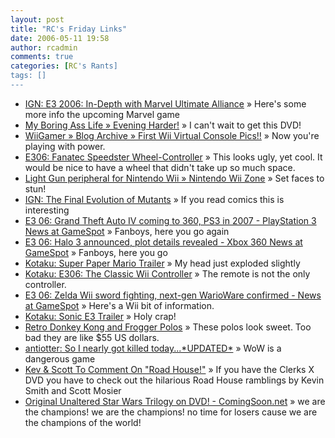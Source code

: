 ```yaml
---
layout: post
title: "RC's Friday Links"
date: 2006-05-11 19:58
author: rcadmin
comments: true
categories: [RC's Rants]
tags: []
---
```

<ul>
<li><a href="http://comics.ign.com/articles/707/707847p1.html?RSSwhen2006-05-11_112800&amp;RSSid=707847" title="IGN: E3 2006: In-Depth with Marvel Ultimate Alliance">IGN: E3 2006: In-Depth with Marvel Ultimate Alliance</a> &raquo; Here's some more info the upcoming Marvel game</li>
<li><a href="http://silentbobspeaks.com/?p=250" title="My Boring Ass Life &raquo; Evening Harder!">My Boring Ass Life &raquo; Evening Harder!</a> &raquo; I can't wait to get this DVD!</li>
<li><a href="http://www.wiigamer.com/?p=780" title="WiiGamer &raquo; Blog Archive &raquo; First Wii Virtual Console Pics!!">WiiGamer &raquo; Blog Archive &raquo; First Wii Virtual Console Pics!!</a> &raquo; Now you're playing with power.</li>
<li><a href="http://www.kotaku.com/gaming/e306/e306-fanatec-speedster-wheelcontroller-172986.php" title="E306: Fanatec Speedster Wheel-Controller">E306: Fanatec Speedster Wheel-Controller</a> &raquo; This looks ugly, yet cool. It would be nice to have a wheel that didn't take up so much space.</li>
<li><a href="http://www.nwiizone.com/nintendo-wii/nwii/light-gun-peripheral-for-nintendo-wii/" title="Light Gun peripheral for Nintendo Wii &raquo; Nintendo Wii Zone">Light Gun peripheral for Nintendo Wii &raquo; Nintendo Wii Zone</a> &raquo; Set faces to stun!</li>
<li><a href="http://comics.ign.com/articles/706/706450p1.html" title="IGN: The Final Evolution of Mutants">IGN: The Final Evolution of Mutants</a> &raquo; If you read comics this is interesting</li>
<li><a href="http://www.gamespot.com/news/6149747.html" title="E3 06: Grand Theft Auto IV coming to 360, PS3 in 2007 - PlayStation 3 News at GameSpot">E3 06: Grand Theft Auto IV coming to 360, PS3 in 2007 - PlayStation 3 News at GameSpot</a> &raquo; Fanboys, here you go again</li>
<li><a href="http://www.gamespot.com/news/6149725.html" title="E3 06: Halo 3 announced, plot details revealed - Xbox 360 News at GameSpot">E3 06: Halo 3 announced, plot details revealed - Xbox 360 News at GameSpot</a> &raquo; Fanboys, here you go</li>
<li><a href="http://www.kotaku.com/gaming/e3/super-paper-mario-trailer-172724.php" title="Kotaku: Super Paper Mario Trailer">Kotaku: Super Paper Mario Trailer</a> &raquo; My head just exploded slightly</li>
<li><a href="http://www.kotaku.com/gaming/e306/e306-the-classic-wii-controller-172712.php" title="Kotaku: E306: The Classic Wii Controller">Kotaku: E306: The Classic Wii Controller</a> &raquo; The remote is not the only controller.</li>
<li><a href="http://www.gamespot.com/news/2006/05/07/news_6149308.html?part=rss&amp;tag=gs_&amp;subj=6149308" title="E3 06: Zelda Wii sword fighting, next-gen WarioWare confirmed - News at GameSpot">E3 06: Zelda Wii sword fighting, next-gen WarioWare confirmed - News at GameSpot</a> &raquo; Here's a Wii bit of information.</li>
<li><a href="http://www.kotaku.com/gaming/e3/sonic-e3-trailer-172311.php" title="Kotaku: Sonic E3 Trailer">Kotaku: Sonic E3 Trailer</a> &raquo; Holy crap!</li>
<li><a href="http://www.kotaku.com/gaming/retro/retro-donkey-kong-and-frogger-polos-172128.php" title="Retro Donkey Kong and Frogger Polos">Retro Donkey Kong and Frogger Polos</a> &raquo; These polos look sweet. Too bad they are like $55 US dollars.</li>
<li><a href="http://antiotter.livejournal.com/144625.html" title="antiotter: So I nearly got killed today...*UPDATED*">antiotter: So I nearly got killed today...*UPDATED*</a> &raquo; WoW is a dangerous game</li>
<li><a href="http://www.newsaskew.com/includes/feature.shtml?id=EEuyyAElFAXDEpAtLv&amp;style=single" title="Kev &amp; Scott To Comment On &quot;Road House!&quot;">Kev &amp; Scott To Comment On &quot;Road House!&quot;</a> &raquo; If you have the Clerks X DVD you have to check out the hilarious Road House ramblings by Kevin Smith and Scott Mosier</li>
<li><a href="http://comingsoon.net/news/movienews.php?id=14373" title="Original Unaltered Star Wars Trilogy on DVD! - ComingSoon.net">Original Unaltered Star Wars Trilogy on DVD! - ComingSoon.net</a> &raquo; we are the champions! we are the champions! no time for losers cause we are the champions of the world!</li>
</ul>

